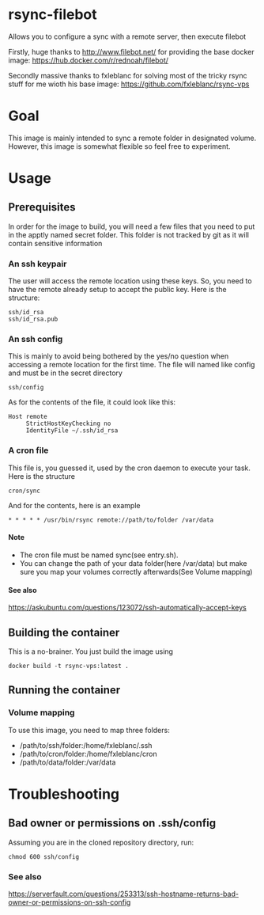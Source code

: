 # rsync-filebot
Allows you to configure a sync with a remote server, then execute filebot

Firstly, huge thanks to http://www.filebot.net/ for providing the base docker image: https://hub.docker.com/r/rednoah/filebot/

Secondly massive thanks to fxleblanc for solving most of the tricky rsync stuff for me wioth his base image: https://github.com/fxleblanc/rsync-vps 


# Goal
This image is mainly intended to sync a remote folder in designated volume. However, this image is somewhat flexible so feel free to experiment.

# Usage

## Prerequisites
In order for the image to build, you will need a few files that you need to put in the apptly named secret folder. This folder is not tracked by git as it will contain sensitive information

### An ssh keypair
The user will access the remote location using these keys. So, you need to have the remote already setup to accept the public key. Here is the structure:
```
ssh/id_rsa
ssh/id_rsa.pub
```

### An ssh config
This is mainly to avoid being bothered by the yes/no question when accessing a remote location for the first time. The file will named like config and must be in the secret directory
```
ssh/config
```
As for the contents of the file, it could look like this:
```
Host remote
     StrictHostKeyChecking no
     IdentityFile ~/.ssh/id_rsa
```

### A cron file
This file is, you guessed it, used by the cron daemon to execute your task. Here is the structure
```
cron/sync
```
And for the contents, here is an example
```
* * * * * /usr/bin/rsync remote://path/to/folder /var/data
```

#### Note
- The cron file must be named sync(see entry.sh).
- You can change the path of your data folder(here /var/data) but make sure you map your volumes correctly afterwards(See Volume mapping)

#### See also
https://askubuntu.com/questions/123072/ssh-automatically-accept-keys

## Building the container
This is a no-brainer. You just build the image using
```
docker build -t rsync-vps:latest .
```

## Running the container

### Volume mapping
To use this image, you need to map three folders:
- /path/to/ssh/folder:/home/fxleblanc/.ssh
- /path/to/cron/folder:/home/fxleblanc/cron
- /path/to/data/folder:/var/data

# Troubleshooting

## Bad owner or permissions on .ssh/config
Assuming you are in the cloned repository directory, run:
```
chmod 600 ssh/config
```

### See also
https://serverfault.com/questions/253313/ssh-hostname-returns-bad-owner-or-permissions-on-ssh-config
